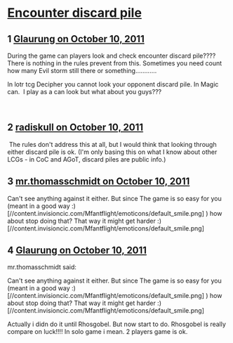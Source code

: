 # [Encounter discard pile](https://community.fantasyflightgames.com/topic/54503-encounter-discard-pile/)

## 1 [Glaurung on October 10, 2011](https://community.fantasyflightgames.com/topic/54503-encounter-discard-pile/?do=findComment&comment=539775)

During the game can players look and check encounter discard pile???? There is nothing in the rules prevent from this. Sometimes you need count how many Evil storm still there or something............

In lotr tcg Decipher you cannot look your opponent discard pile. In Magic can.  I play as a can look but what about you guys???

 

## 2 [radiskull on October 10, 2011](https://community.fantasyflightgames.com/topic/54503-encounter-discard-pile/?do=findComment&comment=539786)

 The rules don't address this at all, but I would think that looking through either discard pile is ok. (I'm only basing this on what I know about other LCGs - in CoC and AGoT, discard piles are public info.)

## 3 [mr.thomasschmidt on October 10, 2011](https://community.fantasyflightgames.com/topic/54503-encounter-discard-pile/?do=findComment&comment=539790)

Can't see anything against it either. But since The game is so easy for you (meant in a good way :) [//content.invisioncic.com/Mfantflight/emoticons/default_smile.png] ) how about stop doing that? That way it might get harder :) [//content.invisioncic.com/Mfantflight/emoticons/default_smile.png]

## 4 [Glaurung on October 10, 2011](https://community.fantasyflightgames.com/topic/54503-encounter-discard-pile/?do=findComment&comment=539792)

mr.thomasschmidt said:

Can't see anything against it either. But since The game is so easy for you (meant in a good way :) [//content.invisioncic.com/Mfantflight/emoticons/default_smile.png] ) how about stop doing that? That way it might get harder :) [//content.invisioncic.com/Mfantflight/emoticons/default_smile.png]



Actually i didn do it until Rhosgobel. But now start to do. Rhosgobel is really compare on luck!!!! In solo game i mean. 2 players game is ok.

